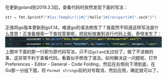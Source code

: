 在更新goland到2019.3.3后，查看代码时突然发现下面的写法：
```go
str = fmt.Sprintf("#{os.TempDir()}#{"/hello"}#{recvport}#{".sock"}")
```
正值将go版本更新到go1.14，难道go的语法修改了？我竟然不知道这样写法是什么意思！正准备搜索一下查找答案呢，把鼠标放置到该行代码上面，奇怪发生了：
![fmt.Sprintf替换](../images/goland中fmt.Sprintf替换.jpg)
上图中下面的那一行即为原代码写法，只不过`goland`太过份了，做了不该做的事，这非常不利于查看代码。看着似乎修改了语法。如何解决这一问题呢，打开 Preferences - Editor - General - Code Folding，然后在右侧向下滑到底，在 Go那一分组下面，将 `Format strings`前的对号取消，然后应用，确定就可以了。